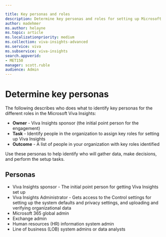 ```yaml
---

title: Key personas and roles
description: Determine key personas and roles for setting up Microsoft Viva Insights
author: madehmer
ms.author: helayne
ms.topic: article
ms.localizationpriority: medium
ms.collection: viva-insights-advanced 
ms.service: viva 
ms.subservice: viva-insights 
search.appverid: 
- MET150 
manager: scott.ruble
audience: Admin
---
```


# Determine key personas

The following describes who does what to identify key personas for the different roles in the Microsoft Viva Insights:

* **Owner** - Viva Insights sponsor (the initial point person for the engagement)
* **Task** - Identify people in the organization to assign key roles for setting up Viva Insights
* **Outcome** - A list of people in your organization with key roles identified

Use these personas to help identify who will gather data, make decisions, and perform the setup tasks.

## Personas

* Viva Insights sponsor - The initial point person for getting Viva Insights set up
* Viva Insights Administrator - Gets access to the Control settings for setting up the system defaults and privacy settings, and uploading and verifying organizational data
* Microsoft 365 global admin
* Exchange admin
* Human resources (HR) information system admin
* Line of business (LOB) system admins or data analysts
